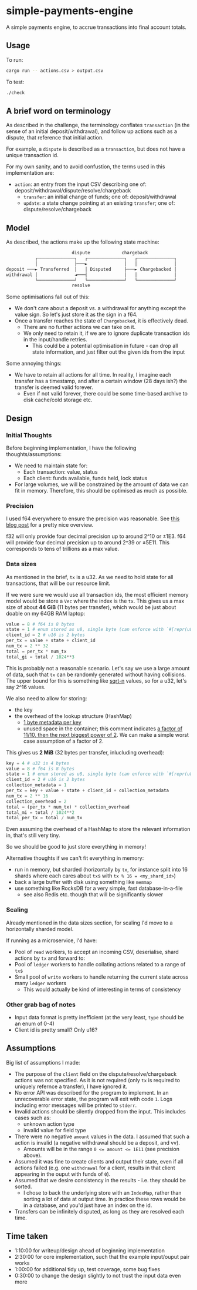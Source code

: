 # simple-payments-engine

A simple payments engine, to accrue transactions into final account totals.

## Usage

To run:

```bash
cargo run -- actions.csv > output.csv
```

To test:

```bash
./check
```

## A brief word on terminology

As described in the challenge, the terminology conflates `transaction` (in the sense of an initial deposit/withdrawal),
and follow up actions such as a dispute, that reference that initial action.

For example, a `dispute` is described as a `transaction`, but does not have a unique transaction id.

For my own sanity, and to avoid confustion, the terms used in this implementation are:

- `action`: an entry from the input CSV describing one of: deposit/withdrawal/dispute/resolve/chargeback
  - `transfer`: an initial change of funds; one of: deposit/withdrawal
  - `update`: a state change pointing at an existing `transfer`; one of: dispute/resolve/chargeback

## Model

As described, the actions make up the following state machine:

```txt
                         dispute            chargeback
           ┌──────────────┐   ┌──────────────┐   ┌──────────────┐
           │              ├───►              │   │              │
deposit ───► Transferred  │   │ Disputed     ├───► Chargebacked │
withdrawal │              ◄───┤              │   │              │
           └──────────────┘   └──────────────┘   └──────────────┘
                         resolve
```

Some optimisations fall out of this:

- We don't care about a deposit vs. a withdrawal for anything except the value sign. So let's just store it as the sign in a f64.
- Once a transfer reaches the state of `Chargebacked`, it is effectively dead.
  - There are no further actions we can take on it.
  - We only need to retain it, if we are to ignore duplicate transaction ids in the input/handle retries.
    - This could be a potential optimisation in future - can drop all state information, and just filter out the given ids from the input

Some annoying things:

- We have to retain all actions for all time. In reality, I imagine each transfer has a timestamp,
  and after a certain window (28 days ish?) the transfer is deemed valid forever.
  - Even if not valid forever, there could be some time-based archive to disk cache/cold storage etc.

## Design

### Initial Thoughts

Before beginning implementation, I have the following thoughts/assumptions:

- We need to maintain state for:
  - Each transaction: value, status
  - Each client: funds available, funds held, lock status
- For large volumes, we will be constrained by the amount of data we can fit in memory. Therefore, this should be optimised as much as possible.

### Precision

I used f64 everywhere to ensure the precision was reasonable. See [this blog post](https://blog.demofox.org/2017/11/21/floating-point-precision/) for a pretty nice overview.

f32 will only provide four decimal precision up to around 2^10 or ±1E3. f64 will provide four decimal precision up to around 2^39 or ±5E11. This corresponds to tens of trillions as a max value.

### Data sizes

As mentioned in the brief, `tx` is a u32. As we need to hold state for all transactions, that will be our resource limit.

If we were sure we would use all transaction ids, the most efficient memory model would be store a `Vec` where the index is the `tx`. This gives us a max size of about **44 GiB** (11 bytes per transfer), which would be just about doable on my 64GB RAM laptop:

```python
value = 8 # f64 is 8 bytes
state = 1 # enum stored as u8, single byte (can enforce with `#[repr(u8)]`
client_id = 2 # u16 is 2 bytes
per_tx = value + state + client_id
num_tx = 2 ** 32
total = per_tx * num_tx
total_gi = total / 1024**3
```

This is probably not a reasonable scenario. Let's say we use a large amount of data, such that `tx`
can be randomly generated without having collisions. The upper bound for this is something like
[sqrt-n](https://www.johndcook.com/blog/2017/01/10/probability-of-secure-hash-collisions) values, so
for a u32, let's say 2^16 values.

We also need to allow for storing:

- the key
- the overhead of the lookup structure (HashMap)
  - [1 byte metadata per key](https://www.reddit.com/r/rust/comments/prirpw/memory_efficient_hashmap/hdkjpsc/)
  - unused space in the container; this comment indicates [a factor of 11/10, then the next biggest power of 2](https://github.com/servo/servo/issues/6908#issuecomment-127729009).
    We can make a simple worst case assumption of a factor of 2.

This gives us **2 MiB** (32 bytes per transfer, inlucluding overhead):

```python
key = 4 # u32 is 4 bytes
value = 8 # f64 is 8 bytes
state = 1 # enum stored as u8, single byte (can enforce with `#[repr(u8)]`
client_id = 2 # u16 is 2 bytes
collection_metadata = 1
per_tx = key + value + state + client_id + collection_metadata
num_tx = 2 ** 16
collection_overhead = 2
total = (per_tx * num_tx) * collection_overhead
total_mi = total / 1024**2
total_per_tx = total / num_tx
```

Even assuming the overhead of a HashMap to store the relevant information in, that's still very tiny.

So we should be good to just store everything in memory!

Alternative thoughts if we can't fit everything in memory:

- run in memory, but sharded (horizontally by `tx`, for instance split into 16 shards where each cares about `tx`s with `tx % 16 = <my_shard_id>`)
- back a large buffer with disk using something like `memmap`
- use something like RocksDB for a very simple, fast database-in-a-file
  - see also Redis etc. though that will be significantly slower

### Scaling

Already mentioned in the data sizes section, for scaling I'd move to a horizontally sharded model.

If running as a microservice, I'd have:

- Pool of `read` workers, to accept an incoming CSV, deserialise, shard actions by `tx` and forward to:
- Pool of `ledger` workers to handle collating actions related to a range of `tx`s
- Small pool of `write` workers to handle returning the current state across many `ledger` workers
  - This would actually be kind of interesting in terms of consistency

### Other grab bag of notes

- Input data format is pretty inefficient (at the very least, `type` should be an enum of 0-4)
- Client id is pretty small? Only u16?

## Assumptions

Big list of assumptions I made:

- The purpose of the `client` field on the dispute/resolve/chargeback actions was not specified.
  As it is not required (only `tx` is required to uniquely refernce a transfer), I have ignored it.
- No error API was described for the program to implement.
  In an unrecoverable error state, the program will exit with code `1`.
  Logs including error messages will be printed to `stderr`.
- Invalid actions should be silently dropped from the input. This includes cases such as:
  - unknown action type
  - invalid value for field type
- There were no negative `amount` values in the data. I assumed that such a action is invalid (a negative withdrawal should be a deposit, and vv).
  - Amounts will be in the range `0 <= amount <= 1E11` (see precision above).
- Assumed it was fine to create clients and output their state, even if all actions failed (e.g. one `withdrawal` for a client, results in that client appearing in the ouput with funds of `0`).
- Assumed that we desire consistency in the results - i.e. they should be sorted.
  - I chose to back the underlying store with an `IndexMap`, rather than sorting a lot of data at output time.
    In practice these rows would be in a database, and you'd just have an index on the id.
- Transfers can be infinitely disputed, as long as they are resolved each time.

## Time taken

- 1:10:00 for writeup/design ahead of beginning implementation
- 2:30:00 for core implementation, such that the example input/ouput pair works
- 1:00:00 for additional tidy up, test coverage, some bug fixes
- 0:30:00 to change the design slightly to not trust the input data even more
